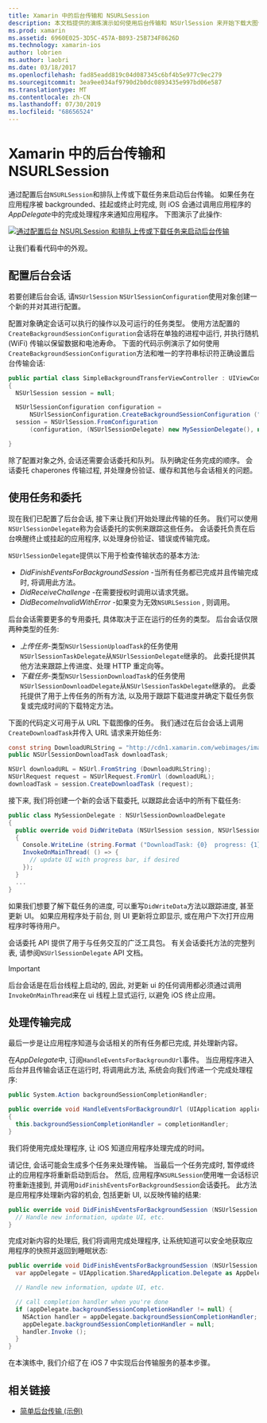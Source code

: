 ```yaml
---
title: Xamarin 中的后台传输和 NSURLSession
description: 本文档提供的演练演示如何使用后台传输和 NSUrlSession 来开始下载大图像, 并在应用置于后台时继续下载。
ms.prod: xamarin
ms.assetid: 6960E025-3D5C-457A-B893-25B734F8626D
ms.technology: xamarin-ios
author: lobrien
ms.author: laobri
ms.date: 03/18/2017
ms.openlocfilehash: fad85eadd819c04d087345c6bf4b5e977c9ec279
ms.sourcegitcommit: 3ea9ee034af9790d2b0dc0893435e997bd06e587
ms.translationtype: MT
ms.contentlocale: zh-CN
ms.lasthandoff: 07/30/2019
ms.locfileid: "68656524"
---
```

# <a name="background-transfer-and-nsurlsession-in-xamarinios"></a>Xamarin 中的后台传输和 NSURLSession

通过配置后台`NSURLSession`和排队上传或下载任务来启动后台传输。 如果任务在应用程序被 backgrounded、挂起或终止时完成, 则 iOS 会通过调用应用程序的*AppDelegate*中的完成处理程序来通知应用程序。 下图演示了此操作:

 [![](background-transfer-walkthrough-images/transfer.png "通过配置后台 NSURLSession 和排队上传或下载任务来启动后台传输")](background-transfer-walkthrough-images/transfer.png#lightbox)

让我们看看代码中的外观。

## <a name="configuring-a-background-session"></a>配置后台会话

若要创建后台会话, 请`NSUrlSession` `NSUrlSessionConfiguration`使用对象创建一个新的并对其进行配置。

配置对象确定会话可以执行的操作以及可运行的任务类型。
使用方法配置的`CreateBackgroundSessionConfiguration`会话将在单独的进程中运行, 并执行随机 (WiFi) 传输以保留数据和电池寿命。
下面的代码示例演示了如何使用`CreateBackgroundSessionConfiguration`方法和唯一的字符串标识符正确设置后台传输会话:

```csharp
public partial class SimpleBackgroundTransferViewController : UIViewController
{
  NSUrlSession session = null;

  NSUrlSessionConfiguration configuration =
      NSUrlSessionConfiguration.CreateBackgroundSessionConfiguration ("com.SimpleBackgroundTransfer.BackgroundSession");
  session = NSUrlSession.FromConfiguration
      (configuration, (NSUrlSessionDelegate) new MySessionDelegate(), new NSOperationQueue());

}
```

除了配置对象之外, 会话还需要会话委托和队列。
队列确定任务完成的顺序。 会话委托 chaperones 传输过程, 并处理身份验证、缓存和其他与会话相关的问题。

## <a name="working-with-tasks-and-delegates"></a>使用任务和委托

现在我们已配置了后台会话, 接下来让我们开始处理此传输的任务。 我们可以使用`NSUrlSessionDelegate`称为会话委托的实例来跟踪这些任务。 会话委托负责在后台唤醒终止或挂起的应用程序, 以处理身份验证、错误或传输完成。

`NSUrlSessionDelegate`提供以下用于检查传输状态的基本方法:

-  *DidFinishEventsForBackgroundSession* -当所有任务都已完成并且传输完成时, 将调用此方法。
-  *DidReceiveChallenge* -在需要授权时调用以请求凭据。
-  *DidBecomeInvalidWithError* -如果变为无效`NSURLSession` , 则调用。


后台会话需要更多的专用委托, 具体取决于正在运行的任务的类型。 后台会话仅限两种类型的任务:

-  *上传任务*-类型`NSUrlSessionUploadTask`的任务使用`NSUrlSessionTaskDelegate`从`NSUrlSessionDelegate`继承的。 此委托提供其他方法来跟踪上传进度、处理 HTTP 重定向等。
-  *下载任务*-类型`NSUrlSessionDownloadTask`的任务使用`NSUrlSessionDownloadDelegate`从`NSUrlSessionTaskDelegate`继承的。 此委托提供了用于上传任务的所有方法, 以及用于跟踪下载进度并确定下载任务恢复或完成时间的下载特定方法。


下面的代码定义可用于从 URL 下载图像的任务。 我们通过在后台会话上调用`CreateDownloadTask`并传入 URL 请求来开始任务:

```csharp
const string DownloadURLString = "http://cdn1.xamarin.com/webimages/images/xamarin.png";
public NSUrlSessionDownloadTask downloadTask;

NSUrl downloadURL = NSUrl.FromString (DownloadURLString);
NSUrlRequest request = NSUrlRequest.FromUrl (downloadURL);
downloadTask = session.CreateDownloadTask (request);
```

接下来, 我们将创建一个新的会话下载委托, 以跟踪此会话中的所有下载任务:

```csharp
public class MySessionDelegate : NSUrlSessionDownloadDelegate
{
  public override void DidWriteData (NSUrlSession session, NSUrlSessionDownloadTask downloadTask, long bytesWritten, long totalBytesWritten, long totalBytesExpectedToWrite)
  {
    Console.WriteLine (string.Format ("DownloadTask: {0}  progress: {1}", downloadTask, progress));
    InvokeOnMainThread( () => {
      // update UI with progress bar, if desired
    });
  }
  ...
}
```

如果我们想要了解下载任务的进度, 可以重写`DidWriteData`方法以跟踪进度, 甚至更新 UI。 如果应用程序处于前台, 则 UI 更新将立即显示, 或在用户下次打开应用程序时等待用户。

会话委托 API 提供了用于与任务交互的广泛工具包。 有关会话委托方法的完整列表, 请参阅`NSUrlSessionDelegate` API 文档。

> [!IMPORTANT]
> 后台会话是在后台线程上启动的, 因此, 对更新 ui 的任何调用都必须通过调用`InvokeOnMainThread`来在 ui 线程上显式运行, 以避免 iOS 终止应用。 


## <a name="handling-transfer-completion"></a>处理传输完成

最后一步是让应用程序知道与会话相关的所有任务都已完成, 并处理新内容。

在*AppDelegate*中, 订阅`HandleEventsForBackgroundUrl`事件。 当应用程序进入后台并且传输会话正在运行时, 将调用此方法, 系统会向我们传递一个完成处理程序:

```csharp
public System.Action backgroundSessionCompletionHandler;

public override void HandleEventsForBackgroundUrl (UIApplication application, string sessionIdentifier, System.Action completionHandler)
{
  this.backgroundSessionCompletionHandler = completionHandler;
}
```

我们将使用完成处理程序, 让 iOS 知道应用程序处理完成的时间。

请记住, 会话可能会生成多个任务来处理传输。 当最后一个任务完成时, 暂停或终止的应用程序将重新启动到后台。 然后, 应用程序`NSURLSession`使用唯一会话标识符重新连接到, 并调用`DidFinishEventsForBackgroundSession`会话委托。 此方法是应用程序处理新内容的机会, 包括更新 UI, 以反映传输的结果:

```csharp
public override void DidFinishEventsForBackgroundSession (NSUrlSession session) {
  // Handle new information, update UI, etc.
}
```

完成对新内容的处理后, 我们将调用完成处理程序, 让系统知道可以安全地获取应用程序的快照并返回到睡眠状态:

```csharp
public override void DidFinishEventsForBackgroundSession (NSUrlSession session) {
  var appDelegate = UIApplication.SharedApplication.Delegate as AppDelegate;

  // Handle new information, update UI, etc.

  // call completion handler when you're done
  if (appDelegate.backgroundSessionCompletionHandler != null) {
    NSAction handler = appDelegate.backgroundSessionCompletionHandler;
    appDelegate.backgroundSessionCompletionHandler = null;
    handler.Invoke ();
  }
}
```

在本演练中, 我们介绍了在 iOS 7 中实现后台传输服务的基本步骤。



## <a name="related-links"></a>相关链接

- [简单后台传输 (示例)](https://docs.microsoft.com/samples/xamarin/ios-samples/simplebackgroundtransfer)
